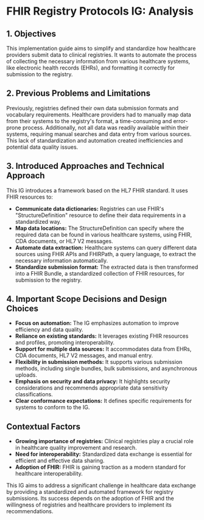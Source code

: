 # FHIR Registry Protocols IG: Analysis

## 1. Objectives

This implementation guide aims to simplify and standardize how healthcare providers submit data to clinical registries. It wants to automate the process of collecting the necessary information from various healthcare systems, like electronic health records (EHRs), and formatting it correctly for submission to the registry.

## 2. Previous Problems and Limitations

Previously, registries defined their own data submission formats and vocabulary requirements. Healthcare providers had to manually map data from their systems to the registry's format, a time-consuming and error-prone process. Additionally, not all data was readily available within their systems, requiring manual searches and data entry from various sources. This lack of standardization and automation created inefficiencies and potential data quality issues.

## 3. Introduced Approaches and Technical Approach

This IG introduces a framework based on the HL7 FHIR standard. It uses FHIR resources to:

- **Communicate data dictionaries:** Registries can use FHIR's "StructureDefinition" resource to define their data requirements in a standardized way.
- **Map data locations:** The StructureDefinition can specify where the required data can be found in various healthcare systems, using FHIR, CDA documents, or HL7 V2 messages.
- **Automate data extraction:** Healthcare systems can query different data sources using FHIR APIs and FHIRPath, a query language, to extract the necessary information automatically.
- **Standardize submission format:** The extracted data is then transformed into a FHIR Bundle, a standardized collection of FHIR resources, for submission to the registry.

## 4. Important Scope Decisions and Design Choices

- **Focus on automation:** The IG emphasizes automation to improve efficiency and data quality.
- **Reliance on existing standards:** It leverages existing FHIR resources and profiles, promoting interoperability.
- **Support for multiple data sources:** It accommodates data from EHRs, CDA documents, HL7 V2 messages, and manual entry.
- **Flexibility in submission methods:** It supports various submission methods, including single bundles, bulk submissions, and asynchronous uploads.
- **Emphasis on security and data privacy:** It highlights security considerations and recommends appropriate data sensitivity classifications.
- **Clear conformance expectations:** It defines specific requirements for systems to conform to the IG.

## Contextual Factors

- **Growing importance of registries:** Clinical registries play a crucial role in healthcare quality improvement and research.
- **Need for interoperability:**  Standardized data exchange is essential for efficient and effective data sharing.
- **Adoption of FHIR:**  FHIR is gaining traction as a modern standard for healthcare interoperability.

This IG aims to address a significant challenge in healthcare data exchange by providing a standardized and automated framework for registry submissions. Its success depends on the adoption of FHIR and the willingness of registries and healthcare providers to implement its recommendations. 
